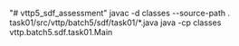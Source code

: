"# vttp5_sdf_assessment" 
javac -d classes --source-path . task01/src/vttp/batch5/sdf/task01/*.java
java -cp classes vttp.batch5.sdf.task01.Main